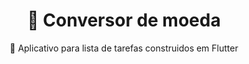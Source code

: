 <h1 align="center" ><a>🚀 Conversor de moeda</a></h1>
<p align="center">🚀 Aplicativo para lista de tarefas construidos em Flutter</p>

